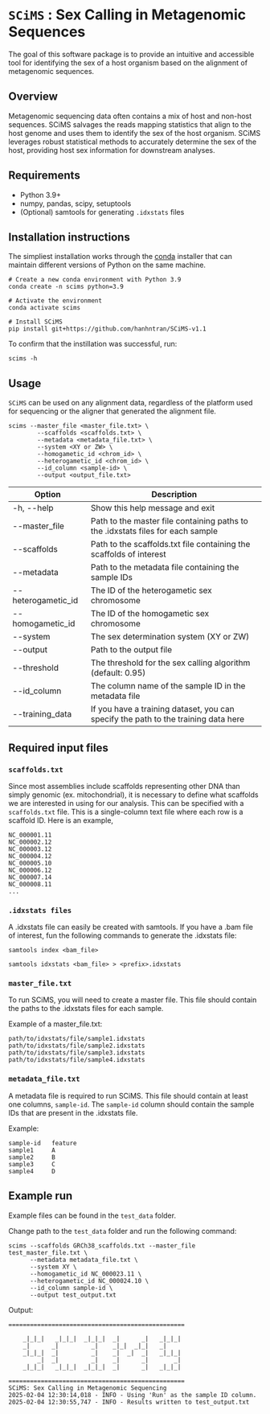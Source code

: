 # `SCiMS` : Sex Calling in Metagenomic Sequences
The goal of this software package is to provide an intuitive and accessible tool for identifying the sex of a host organism based on the alignment of metagenomic sequences.  

## Overview

Metagenomic sequencing data often contains a mix of host and non-host sequences. SCiMS salvages the reads mapping statistics that align to the host genome and uses them to identify the sex of the host organism. SCiMS leverages robust statistical methods to accurately determine the sex of the host, providing host sex information for downstream analyses.

## Requirements

- Python 3.9+
- numpy, pandas, scipy, setuptools
- (Optional) samtools for generating `.idxstats` files 

## Installation instructions

The simpliest installation works through the [conda](https://docs.conda.io/en/latest/miniconda.html) installer that can maintain different versions of Python on the same machine. 

```
# Create a new conda environment with Python 3.9
conda create -n scims python=3.9

# Activate the environment
conda activate scims

# Install SCiMS
pip install git+https://github.com/hanhntran/SCiMS-v1.1
```

To confirm that the instillation was successful, run:
```
scims -h
```

## Usage
`SCiMS` can be used on any alignment data, regardless of the platform used for sequencing or the aligner that generated the alignment file. 

```
scims --master_file <master_file.txt> \
        --scaffolds <scaffolds.txt> \
        --metadata <metadata_file.txt> \
        --system <XY or ZW> \
        --homogametic_id <chrom_id> \
        --heterogametic_id <chrom_id> \
        --id_column <sample-id> \
        --output <output_file.txt>
```
| Option             | Description                                                                          |
|--------------------|----------------------------------------------------------------------------------|
| -h, --help         | Show this help message and exit                                                      |
| --master_file      | Path to the master file containing paths to the .idxstats files for each sample         |
| --scaffolds        | Path to the scaffolds.txt file containing the scaffolds of interest                     |
| --metadata         | Path to the metadata file containing the sample IDs                                   |
| --heterogametic_id | The ID of the heterogametic sex chromosome                                             |
| --homogametic_id   | The ID of the homogametic sex chromosome                                               |
| --system           | The sex determination system (XY or ZW)                                                |
| --output           | Path to the output file                                                                |
| --threshold        | The threshold for the sex calling algorithm (default: 0.95)                             |
| --id_column        | The column name of the sample ID in the metadata file                                  |
| --training_data    | If you have a training dataset, you can specify the path to the training data here        |

## Required input files

### `scaffolds.txt`
Since most assemblies include scaffolds representing other DNA than simply genomic (ex. mitochondrial), it is necessary to define what scaffolds we are interested in using for our analysis. This can be specified with a ```scaffolds.txt``` file. This is a single-column text file where each row is a scaffold ID. Here is an example, 
```
NC_000001.11
NC_000002.12
NC_000003.12
NC_000004.12
NC_000005.10
NC_000006.12
NC_000007.14
NC_000008.11
...
``` 

### `.idxstats files`
A .idxstats file can easily be created with samtools. If you have a .bam file of interest, fun the following commands to generate the .idxstats file:

```shell
samtools index <bam_file>
```

```shell
samtools idxstats <bam_file> > <prefix>.idxstats
```
### `master_file.txt`
To run SCiMS, you will need to create a master file. This file should contain the paths to the .idxstats files for each sample. 

Example of a master_file.txt:
```
path/to/idxstats/file/sample1.idxstats
path/to/idxstats/file/sample2.idxstats
path/to/idxstats/file/sample3.idxstats
path/to/idxstats/file/sample4.idxstats
```

### `metadata_file.txt`
A metadata file is required to run SCiMS. This file should contain at least one columns, `sample-id`. The `sample-id` column should contain the sample IDs that are present in the .idxstats file. 

Example:
```
sample-id	feature
sample1		A
sample2		B
sample3		C
sample4		D

```

## Example run
Example files can be found in the ```test_data``` folder.

Change path to the ```test_data``` folder and run the following command:
```
scims --scaffolds GRCh38_scaffolds.txt --master_file test_master_file.txt \
      --metadata metadata_file.txt \
      --system XY \
      --homogametic_id NC_000023.11 \
      --heterogametic_id NC_000024.10 \
      --id_column sample-id \
      --output test_output.txt
```

Output:
```
=================================================

    _|_|_|   _|_|_|  _|_|_|  _|      _|   _|_|_|  
    _|      _|         _|    _|_|  _|_|   _|        
    _|_|_|  _|         _|    _|  _|  _|   _|_|_|    
        _|  _|         _|    _|      _|       _|  
    _|_|_|   _|_|_|  _|_|_|  _|      _|   _|_|_|    
    
=================================================
SCiMS: Sex Calling in Metagenomic Sequencing
2025-02-04 12:30:14,018 - INFO - Using 'Run' as the sample ID column.
2025-02-04 12:30:55,747 - INFO - Results written to test_output.txt
```


